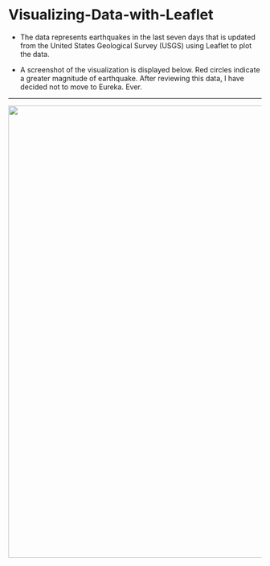 # Visualizing-Data-with-Leaflet

- The data represents earthquakes in the last seven days that is updated from the United States Geological Survey (USGS) using Leaflet to plot the data. 

- A screenshot of the visualization is displayed below. Red circles indicate a greater magnitude of earthquake. After reviewing this data, I have decided not to move to Eureka. Ever. 

-----
<p align="center"> 
  <img src="" width="900"/>
 </p>
